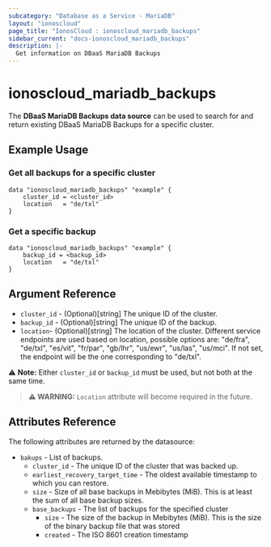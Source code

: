 ```yaml
---
subcategory: "Database as a Service - MariaDB"
layout: "ionoscloud"
page_title: "IonosCloud : ionoscloud_mariadb_backups"
sidebar_current: "docs-ionoscloud_mariadb_backups"
description: |-
  Get information on DBaaS MariaDB Backups
---
```


# ionoscloud\_mariadb_backups

The **DBaaS MariaDB Backups data source** can be used to search for and return existing DBaaS MariaDB Backups for a specific cluster.

## Example Usage

### Get all backups for a specific cluster
```hcl
data "ionoscloud_mariadb_backups" "example" { 
    cluster_id = <cluster_id>
    location   = "de/txl"
}
```

### Get a specific backup
```hcl
data "ionoscloud_mariadb_backups" "example" {
    backup_id = <backup_id>
    location   = "de/txl"
}
```

## Argument Reference

* `cluster_id` - (Optional)[string] The unique ID of the cluster.
* `backup_id` - (Optional)[string] The unique ID of the backup.
* `location`- (Optional)[string] The location of the cluster. Different service endpoints are used based on location, possible options are: "de/fra", "de/txl", "es/vit", "fr/par", "gb/lhr", "us/ewr", "us/las", "us/mci". If not set, the endpoint will be the one corresponding to "de/txl".

⚠️ **Note:** Either `cluster_id` or `backup_id` must be used, but not both at the same time.

> **⚠ WARNING:** `Location` attribute will become required in the future.


## Attributes Reference

The following attributes are returned by the datasource:

* `bakups` - List of backups.
    * `cluster_id` - The unique ID of the cluster that was backed up.
    * `earliest_recovery_target_time` - The oldest available timestamp to which you can restore.
    * `size` - Size of all base backups in Mebibytes (MiB). This is at least the sum of all base backup sizes.
    * `base_backups` - The list of backups for the specified cluster
      * `size` - The size of the backup in Mebibytes (MiB). This is the size of the binary backup file that was stored
      * `created` - The ISO 8601 creation timestamp